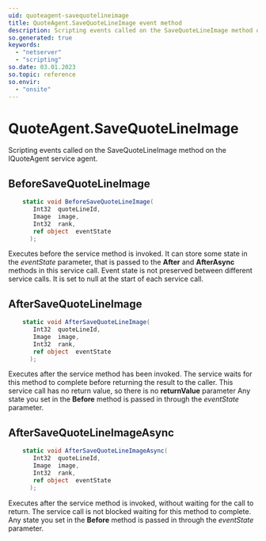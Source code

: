 ```yaml
---
uid: quoteagent-savequotelineimage
title: QuoteAgent.SaveQuoteLineImage event method
description: Scripting events called on the SaveQuoteLineImage method on the QuoteAgent service agent.
so.generated: true
keywords:
  - "netserver"
  - "scripting"
so.date: 03.01.2023
so.topic: reference
so.envir:
  - "onsite"
---
```

# QuoteAgent.SaveQuoteLineImage

Scripting events called on the <see cref='M:SuperOffice.CRM.Services.IQuoteAgent.SaveQuoteLineImage'>SaveQuoteLineImage</see> method on the <see cref='IQuoteAgent'>IQuoteAgent</see>  service agent.

## BeforeSaveQuoteLineImage
```cs
    static void BeforeSaveQuoteLineImage(
       Int32  quoteLineId,
       Image  image,
       Int32  rank,
       ref object  eventState
      );
```
Executes before the service method is invoked.
It can store some state in the *eventState* parameter, that is passed to the **After** and **AfterAsync** methods in this service call.
Event state is not preserved between different service calls. It is set to null at the start of each service call.
## AfterSaveQuoteLineImage
```cs
    static void AfterSaveQuoteLineImage(
       Int32  quoteLineId,
       Image  image,
       Int32  rank,
       ref object  eventState
      );
```
Executes after the service method has been invoked. The service waits for this method to complete before returning the result to the caller.
This service call has no return value, so there is no **returnValue** parameter
Any state you set in the **Before** method is passed in through the *eventState* parameter.
## AfterSaveQuoteLineImageAsync
```cs
    static void AfterSaveQuoteLineImageAsync(
       Int32  quoteLineId,
       Image  image,
       Int32  rank,
       ref object  eventState
      );
```
Executes after the service method is invoked, without waiting for the call to return.
The service call is not blocked waiting for this method to complete.
Any state you set in the **Before** method is passed in through the *eventState* parameter.

